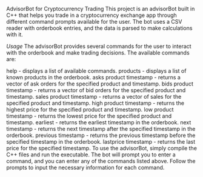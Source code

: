 AdvisorBot for Cryptocurrency Trading
This project is an advisorBot built in C++ that helps you trade in a cryptocurrency exchange app through different command prompts available for the user. The bot uses a CSV reader with orderbook entries, and the data is parsed to make calculations with it.


*Usage*
The advisorBot provides several commands for the user to interact with the orderbook and make trading decisions. The available commands are:

help - displays a list of available commands.
products - displays a list of known products in the orderbook.
asks product timestamp - returns a vector of ask orders for the specified product and timestamp.
bids product timestamp - returns a vector of bid orders for the specified product and timestamp.
sales product timestamp - returns a vector of sales for the specified product and timestamp.
high product timestamp - returns the highest price for the specified product and timestamp.
low product timestamp - returns the lowest price for the specified product and timestamp.
earliest - returns the earliest timestamp in the orderbook.
next timestamp - returns the next timestamp after the specified timestamp in the orderbook.
previous timestamp - returns the previous timestamp before the specified timestamp in the orderbook.
lastprice timestamp - returns the last price for the specified timestamp.
To use the advisorBot, simply compile the C++ files and run the executable. The bot will prompt you to enter a command, and you can enter any of the commands listed above. Follow the prompts to input the necessary information for each command.
